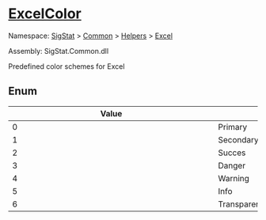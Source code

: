 # [ExcelColor](./ExcelColor.md)
Namespace: [SigStat]() > [Common](./../../README.md) > [Helpers](./../README.md) > [Excel](./README.md)

Assembly: SigStat.Common.dll


Predefined color schemes for Excel

##	Enum

| Value | Name | Summary | 
| --- | --- | --- | 
| 0<div style="width: 400px">| Primary<div style="width: 400px">| Primary color<div style="width: 400px">| <br>
| 1<div style="width: 400px">| Secondary<div style="width: 400px">| Secondary color<div style="width: 400px">| <br>
| 2<div style="width: 400px">| Succes<div style="width: 400px">| Succes color<div style="width: 400px">| <br>
| 3<div style="width: 400px">| Danger<div style="width: 400px">| Danger color<div style="width: 400px">| <br>
| 4<div style="width: 400px">| Warning<div style="width: 400px">| Warning color<div style="width: 400px">| <br>
| 5<div style="width: 400px">| Info<div style="width: 400px">| Info color<div style="width: 400px">| <br>
| 6<div style="width: 400px">| Transparent<div style="width: 400px">| Transparent color<div style="width: 400px">| <br>



